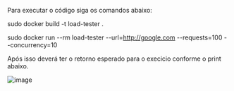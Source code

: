 Para executar o código siga os comandos abaixo:

sudo docker build -t load-tester .

sudo docker run --rm load-tester --url=http://google.com --requests=100 --concurrency=10

Após isso deverá ter o retorno esperado para o execicio conforme o print abaixo.

![image](https://github.com/user-attachments/assets/c348046a-3637-423f-9bc0-84bf258a5cd6)
